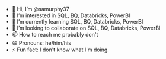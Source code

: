 - 👋 Hi, I’m @samurphy37
- 👀 I’m interested in SQL, BQ, Databricks, PowerBI
- 🌱 I’m currently learning SQL, BQ, Databricks, PowerBI
- 💞️ I’m looking to collaborate on SQL, BQ, Databricks, PowerBI
- 📫 How to reach me probably don't
- 😄 Pronouns: he/him/his
- ⚡ Fun fact: I don't know what I'm doing.

<!---
samurphy37/samurphy37 is a ✨ special ✨ repository because its `README.md` (this file) appears on your GitHub profile.
You can click the Preview link to take a look at your changes.
--->

